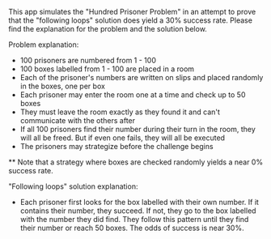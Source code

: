 This app simulates the "Hundred Prisoner Problem" in an attempt to prove that the "following loops" solution does yield a 30% success rate.
Please find the explanation for the problem and the solution below.



Problem explanation:

- 100 prisoners are numbered from 1 - 100
- 100 boxes labelled from 1 - 100 are placed in a room
- Each of the prisoner's numbers are written on slips and placed randomly in the boxes, one per box
- Each prisoner may enter the room one at a time and check up to 50 boxes
- They must leave the room exactly as they found it and can't communicate with the others after
- If all 100 prisoners find their number during their turn in the room, they will all be freed. But if even one fails, they will all be executed
- The prisoners may strategize before the challenge begins

** Note that a strategy where boxes are checked randomly yields a near 0% success rate.



"Following loops" solution explanation:

- Each prisoner first looks for the box labelled with their own number. If it contains their number, they succeed. If not, they go to the box labelled with the number they did find. They follow this pattern until they find their number or reach 50 boxes. The odds of success is near 30%.
